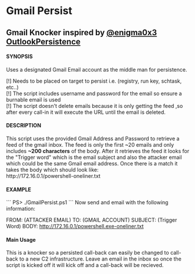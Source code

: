 # Gmail Persist
<h2>Gmail Knocker inspired by <a href="https://twitter.com/enigma0x3" target="_blank">@enigma0x3</a> <a href="https://github.com/enigma0x3/OutlookPersistence" target="_blank">OutlookPersistence</a></h2>

<h4>SYNOPSIS</h4>
Uses a designated Gmail Email account as the middle man for persistence. 

[!] Needs to be placed on target to persist i.e. (registry, run key, schtask, etc..)<br>
[!] The script includes username and password for the email so ensure a burnable email is used<br>
[!] The script doesn't delete emails because it is only getting the feed ,so after every call-in it will execute the URL until the email is deleted.

<h4>DESCRIPTION</h4>
This script uses the provided Gmail Address and Password to retrieve a feed of the gmail inbox. The feed is only the first ~20 emails and only includes <strong>~200 characters</strong> of the body.
After it retrieves the feed it looks for the "Trigger word" which is the email subject and also the attacker email which could be the same Gmail email address. Once there is a match it takes the body which should look like:<br />
http://172.16.0.1/powershell-oneliner.txt

<h4>EXAMPLE</h4>
```
PS> ./GmailPersist.ps1
```
Now send and email with the following information:

FROM: (ATTACKER EMAIL)
TO: (GMAIL ACCOUNT)
SUBJECT: (Trigger Word)
BODY:
http://172.16.0.1/powershell.exe-oneliner.txt

<h4>Main Usage</h4>
This is a knocker so a persisted call-back can easily be changed to call-back to a new C2 infrastructure.
Leave an email in the inbox so once the script is kicked off it will kick off and a call-back will be recieved.
